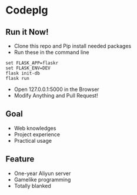 # Codeplg

## Run it Now!
- Clone this repo and Pip install needed packages
- Run these in the command line
```
set FLASK_APP=flaskr
set FLASK_ENV=DEV
flask init-db
flask run
```
- Open 127.0.0.1:5000 in the Browser
- Modify Anything and Pull Request!

## Goal
- Web knowledges
- Project experience
- Practical usage

## Feature 
- One-year Aliyun server
- Gamelike programming
- Totally blanked
